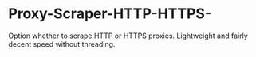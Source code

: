 # Proxy-Scraper-HTTP-HTTPS-
Option whether to scrape HTTP or HTTPS proxies. Lightweight and fairly decent speed without threading.
